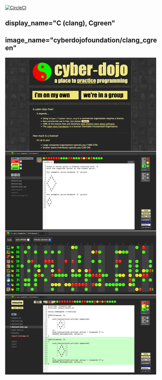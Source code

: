 [![CircleCI](https://circleci.com/gh/cyber-dojo-languages/clang-cgreen.svg?style=svg)](https://circleci.com/gh/cyber-dojo-languages/clang-cgreen)

## display_name="C (clang), Cgreen"
## image_name="cyberdojofoundation/clang_cgreen"

![cyber-dojo.org home page](https://github.com/cyber-dojo/cyber-dojo/blob/master/shared/home_page_snapshot.png)